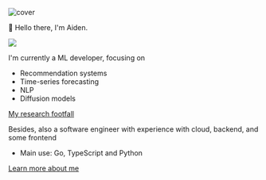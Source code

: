 ![cover](https://i.imgur.com/1Z3fIEz.png)

👋 Hello there, I'm Aiden.


![](https://github-profile-summary-cards.vercel.app/api/cards/profile-details?username=Aidenzich&theme=github)

I'm currently a ML developer, focusing on
- Recommendation systems
- Time-series forecasting 
- NLP
- Diffusion models

[My research footfall](https://github.com/Aidenzich/road-to-master)

Besides, also a software engineer with experience with cloud, backend, and some frontend
- Main use: Go, TypeScript and Python

[Learn more about me](https://aidenzich.github.io)




